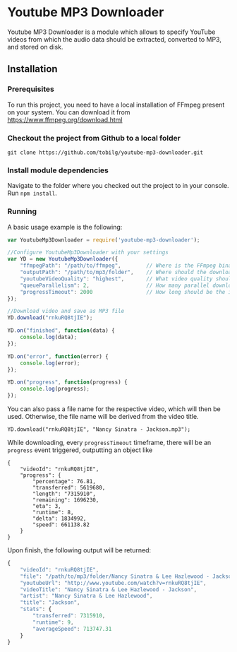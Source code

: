 # Youtube MP3 Downloader

Youtube MP3 Downloader is a module which allows to specify YouTube videos from which the audio data should be extracted, converted to MP3, and stored on disk.

## Installation

### Prerequisites

To run this project, you need to have a local installation of FFmpeg present on your system. You can download it from https://www.ffmpeg.org/download.html

### Checkout the project from Github to a local folder

`git clone https://github.com/tobilg/youtube-mp3-downloader.git`

### Install module dependencies

Navigate to the folder where you checked out the project to in your console. Run `npm install`.

### Running

A basic usage example is the following:

```javascript
var YoutubeMp3Downloader = require('youtube-mp3-downloader');

//Configure YoutubeMp3Downloader with your settings
var YD = new YoutubeMp3Downloader({
    "ffmpegPath": "/path/to/ffmpeg",        // Where is the FFmpeg binary located?
    "outputPath": "/path/to/mp3/folder",    // Where should the downloaded and encoded files be stored?
    "youtubeVideoQuality": "highest",       // What video quality should be used?
    "queueParallelism": 2,                  // How many parallel downloads/encodes should be started?
    "progressTimeout": 2000                 // How long should be the interval of the progress reports
});

//Download video and save as MP3 file
YD.download("rnkuRQ8tjIE");

YD.on("finished", function(data) {
    console.log(data);
});

YD.on("error", function(error) {
    console.log(error);
});

YD.on("progress", function(progress) {
    console.log(progress);
});
```

You can also pass a file name for the respective video, which will then be used. Otherwise, the file name will be derived from the video title.
```
YD.download("rnkuRQ8tjIE", "Nancy Sinatra - Jackson.mp3");

```

While downloading, every `progressTimeout` timeframe, there will be an `progress` event triggered, outputting an object like

```
{
    "videoId": "rnkuRQ8tjIE",
    "progress": {
        "percentage": 76.81,
        "transferred": 5619680,
        "length": "7315910",
        "remaining": 1696230,
        "eta": 3,
        "runtime": 8,
        "delta": 1834992,
        "speed": 661138.82
    }
}
```

Upon finish, the following output will be returned:

```javascript
{
    "videoId": "rnkuRQ8tjIE",
    "file": "/path/to/mp3/folder/Nancy Sinatra & Lee Hazlewood - Jackson.mp3",
    "youtubeUrl": "http://www.youtube.com/watch?v=rnkuRQ8tjIE",
    "videoTitle": "Nancy Sinatra & Lee Hazlewood - Jackson",
    "artist": "Nancy Sinatra & Lee Hazlewood",
    "title": "Jackson",
    "stats": {
        "transferred": 7315910,
        "runtime": 9,
        "averageSpeed": 713747.31
    }
}
```